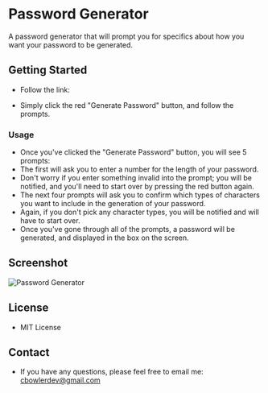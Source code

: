 # Password Generator

A password generator that will prompt you for specifics about how you want your password to be generated.

## Getting Started

* Follow the link: 

* Simply click the red "Generate Password" button, and follow the prompts.

### Usage

* Once you've clicked the "Generate Password" button, you will see 5 prompts:
* The first will ask you to enter a number for the length of your password.
* Don't worry if you enter something invalid into the prompt; you will be notified, and you'll need to start over by pressing the red button again.
* The next four prompts will ask you to confirm which types of characters you want to include in the generation of your password. 
* Again, if you don't pick any character types, you will be notified and will have to start over.
* Once you've gone through all of the prompts, a password will be generated, and displayed in the box on the screen.

## Screenshot

![Password Generator](https://user-images.githubusercontent.com/127648744/235259849-542632e4-fe2d-4c9f-93ef-7645426c75a9.png)

## License

* MIT License

## Contact

* If you have any questions, please feel free to email me: cbowlerdev@gmail.com

